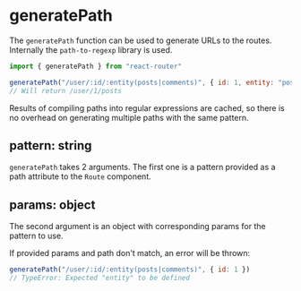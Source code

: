 # generatePath

The `generatePath` function can be used to generate URLs to the routes. Internally the `path-to-regexp` library is used.

```js
import { generatePath } from "react-router"

generatePath("/user/:id/:entity(posts|comments)", { id: 1, entity: "posts" })
// Will return /user/1/posts
```

Results of compiling paths into regular expressions are cached, so there is no overhead on generating multiple paths with the same pattern.

## pattern: string

`generatePath` takes 2 arguments. The first one is a pattern provided as a path attribute to the `Route` component.

## params: object

The second argument is an object with corresponding params for the pattern to use.

If provided params and path don't match, an error will be thrown:

```js
generatePath("/user/:id/:entity(posts|comments)", { id: 1 })
// TypeError: Expected "entity" to be defined
```
